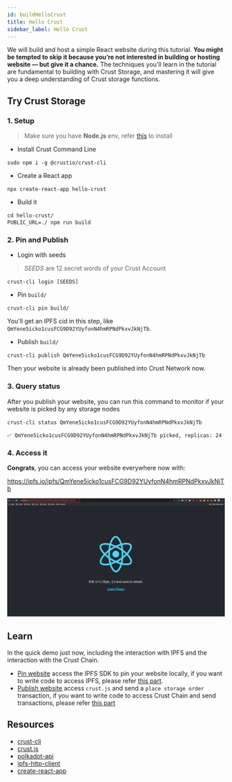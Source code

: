 ```yaml
---
id: buildHelloCrust
title: Hello Crust
sidebar_label: Hello Crust
---
```


We will build and host a simple React website during this tutorial. **You might be tempted to skip it because you’re not interested in building or hosting website — but give it a chance.** The techniques you'll learn in the tutorial are fundamental to building with Crust Storage, and mastering it will give you a deep understanding of Crust storage functions.

## Try Crust Storage

### 1. Setup

> Make sure you have **Node.js** env, refer [this](https://nodejs.org/en/download/package-manager/) to install

- Install Crust Command Line

```shell
sudo npm i -g @crustio/crust-cli
```

- Create a React app

```shell
npx create-react-app hello-crust
```

- Build it

```shell
cd hello-crust/
PUBLIC_URL=./ npm run build
```

### 2. Pin and Publish

- Login with seeds

> *SEEDS* are 12 secret words of your Crust Account

```shell
crust-cli login [SEEDS]
```

- Pin `build/`

```shell
crust-cli pin build/
```

You'll get an IPFS cid in this step, like `QmYene5icko1cusFCG9D92YUyfonN4hmRPNdPkxvJkNjTb`.

- Publish `build/`

```shell
crust-cli publish QmYene5icko1cusFCG9D92YUyfonN4hmRPNdPkxvJkNjTb
```

Then your website is already been published into Crust Network now.

### 3. Query status

After you publish your website, you can run this command to monitor if your website is picked by any storage nodes

```shell
crust-cli status QmYene5icko1cusFCG9D92YUyfonN4hmRPNdPkxvJkNjTb
```

```shell
✅ QmYene5icko1cusFCG9D92YUyfonN4hmRPNdPkxvJkNjTb picked, replicas: 24
```

### 4. Access it

**Congrats**, you can access your website everywhere now with:

https://ipfs.io/ipfs/QmYene5icko1cusFCG9D92YUyfonN4hmRPNdPkxvJkNjTb

![hello-crust](assets/build/hello-crust.png)

## Learn

In the quick demo just now, including the interaction with IPFS and the interaction with the Crust Chain.

- [Pin website](#2-pin-and-publish) access the IPFS SDK to pin your website locally, if you want to write code to access IPFS, please refer [this part](build-developer-guidance.md#21-upload-files-to-ipfs).
- [Publish website](#2-pin-and-publish) access `crust.js` and send a `place storage order` transaction, if you want to write code to access Crust Chain and send transactions, please refer [this part](build-developer-guidance.md#22-initialize-api-instance-and-on-chain-identity)

## Resources

- [crust-cli](https://github.com/crustio/crust-cli)
- [crust.js](https://github.com/crustio/crust.js)
- [polkadot-api](https://github.com/polkadot-js/api)
- [ipfs-http-client](https://github.com/ipfs/js-ipfs/tree/master/packages/ipfs-http-client#readme)
- [create-react-app](https://github.com/facebook/create-react-app)
